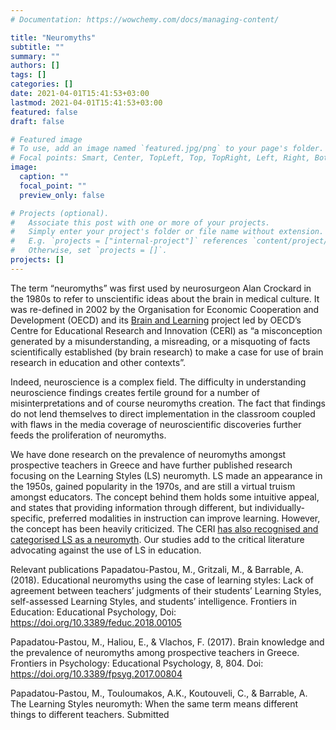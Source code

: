 ```yaml
---
# Documentation: https://wowchemy.com/docs/managing-content/

title: "Neuromyths"
subtitle: ""
summary: ""
authors: []
tags: []
categories: []
date: 2021-04-01T15:41:53+03:00
lastmod: 2021-04-01T15:41:53+03:00
featured: false
draft: false

# Featured image
# To use, add an image named `featured.jpg/png` to your page's folder.
# Focal points: Smart, Center, TopLeft, Top, TopRight, Left, Right, BottomLeft, Bottom, BottomRight.
image:
  caption: ""
  focal_point: ""
  preview_only: false

# Projects (optional).
#   Associate this post with one or more of your projects.
#   Simply enter your project's folder or file name without extension.
#   E.g. `projects = ["internal-project"]` references `content/project/deep-learning/index.md`.
#   Otherwise, set `projects = []`.
projects: []
---
```


The term “neuromyths” was first used by neurosurgeon Alan Crockard in the 1980s to refer to unscientific ideas about the brain in medical culture. It was re-defined in 2002 by the Organisation for Economic Cooperation and Development (OECD) and its [Brain and Learning](https://www.oecd.org/education/ceri/centreforeducationalresearchandinnovationceri-brainandlearning.htm) project led by OECD’s Centre for Educational Research and Innovation (CERI) as “a misconception generated by a misunderstanding, a misreading, or a misquoting of facts scientifically established (by brain research) to make a case for use of brain research in education and other contexts”. 

Indeed, neuroscience is a complex field. The difficulty in understanding neuroscience findings creates fertile ground for a number of misinterpretations and of course neuromyths creation. The fact that findings do not lend themselves to direct implementation in the classroom coupled with flaws in the media coverage of neuroscientific discoveries further feeds the proliferation of neuromyths. 

We have done research on the prevalence of neuromyths amongst prospective teachers in Greece and have further published research focusing on the Learning Styles (LS) neuromyth. LS made an appearance in the 1950s, gained popularity in the 1970s, and are still a virtual truism amongst educators. The concept behind them holds some intuitive appeal, and states that providing information through different, but individually-specific, preferred modalities in instruction can improve learning. However, the concept has been heavily criticized. The CERI [has also recognised and categorised LS as a neuromyth](https://www.oecd.org/education/ceri/neuromyth3.htm). Our studies add to the critical literature advocating against the use of LS in education. 

Relevant publications
Papadatou-Pastou, M., Gritzali, M., & Barrable, A. (2018). Educational neuromyths using the case of learning styles: Lack of agreement between teachers’ judgments of their students’ Learning Styles, self-assessed Learning Styles, and students’ intelligence. Frontiers in Education: Educational Psychology, Doi: https://doi.org/10.3389/feduc.2018.00105

Papadatou-Pastou, M., Haliou, E., & Vlachos, F. (2017). Brain knowledge and the prevalence of neuromyths among prospective teachers in Greece. Frontiers in Psychology: Educational Psychology, 8, 804. Doi: https://doi.org/10.3389/fpsyg.2017.00804

Papadatou-Pastou, M., Touloumakos, A.K., Koutouveli, C., & Barrable, A. The Learning Styles neuromyth: When the same term means different things to different teachers. Submitted
